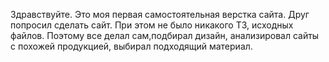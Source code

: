 Здравствуйте. Это моя первая самостоятельная верстка сайта. Друг попросил сделать сайт. При этом не было никакого ТЗ, исходных файлов. Поэтому все делал сам,подбирал дизайн, анализировал сайты с похожей продукцией, выбирал подходящий материал.